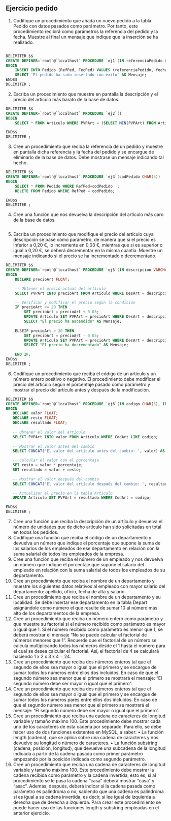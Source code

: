 ## Ejercicio pedido
1. Codifique un procedimiento que añada un nuevo pedido a la tabla Pedido con datos pasados como parámetro. Por tanto, este procedimiento recibirá como parámetros la referencia del pedido y la fecha. Muestre al final un mensaje que indique que la inserción se ha realizado. 

``` sql

DELIMITER $$
CREATE DEFINER=`root`@`localhost` PROCEDURE `ej1`(IN referenciaPedido CHAR(5), IN fecha DATE)
BEGIN
    INSERT INTO Pedido (RefPed, FecPed) VALUES (referenciaPedido, fecha);
    SELECT 'El pedido ha sido insertado con éxito' AS Mensaje;
END$$
DELIMITER ;
```
2.	Escriba un procedimiento que muestre en pantalla la descripción y el precio del artículo más barato de la base de datos.
```sql
DELIMITER $$
CREATE DEFINER=`root`@`localhost` PROCEDURE `ej2`()
BEGIN
    SELECT * FROM Articulo WHERE PVPArt = (SELECT MIN(PVPArt) FROM Articulo);

END$$
DELIMITER ;
```
3.	Cree un procedimiento que reciba la referencia de un pedido y muestre en pantalla dicha referencia y la fecha del pedido y se encargue de eliminarlo de la base de datos. Debe mostrase un mensaje indicando tal hecho.
```sql
DELIMITER $$
CREATE DEFINER=`root`@`localhost` PROCEDURE `ej3`(codPedido CHAR(5))
BEGIN
    SELECT * FROM Pedido WHERE RefPed=codPedido  ;
    DELETE FROM Pedido WHERE RefPed = codPedido;

END$$
DELIMITER ;
```
4.	Cree una función que nos devuelva la descripción del artículo más caro de la base de datos. 
```sql

```

5.	Escriba un procedimiento que modifique el precio del artículo cuya descripción se pase como parámetro, de manera que si el precio es inferior a 0,20 €, lo incremente en 0,03 €, mientras que si es superior o igual a 0,20 €, se deberá decrementar en la misma cuantía. Muestre un mensaje indicando si el precio se ha incrementado o decrementado. 

```sql
DELIMITER $$
CREATE DEFINER=`root`@`localhost` PROCEDURE `ej5`(IN descripcion VARCHAR(30))
BEGIN
    DECLARE precioArt FLOAT;

    -- Obtener el precio actual del artículo
    SELECT PVPArt INTO precioArt FROM Articulo WHERE DesArt = descripcion;

    -- Verificar y modificar el precio según la condición
    IF precioArt <= 20 THEN
        SET precioArt = precioArt + 0.03;
        UPDATE Articulo SET PVPArt = precioArt WHERE DesArt = descripcion;
        SELECT "El precio ha ascendido" AS Mensaje;
    
    ELSEIF precioArt > 20 THEN
        SET precioArt = precioArt - 0.03;
        UPDATE Articulo SET PVPArt = precioArt WHERE DesArt = descripcion;
        SELECT "El precio ha decrementado" AS Mensaje;
    
    END IF;
END$$
DELIMITER ;
```

6.	Codifique un procedimiento que reciba el código de un artículo y un número entero positivo o negativo. El procedimiento debe modificar el precio del artículo según el porcentaje pasado como parámetro y mostrar el precio del artículo antes y después de la modificación.

```sql
DELIMITER $$
CREATE DEFINER=`root`@`localhost` PROCEDURE `ej6`(IN codigo CHAR(5), IN porcentaje FLOAT)
BEGIN
   DECLARE valor FLOAT;
   DECLARE resto FLOAT;
   DECLARE resultado FLOAT;
   
   -- Obtener el valor del artículo
   SELECT PVPArt INTO valor FROM Articulo WHERE CodArt LIKE codigo;
   
   -- Mostrar el valor antes del cambio
   SELECT CONCAT('El valor del artículo antes del cambio: ', valor) AS Mensaje;

   -- Calcular el valor con el porcentaje
   SET resto = valor * porcentaje;
   SET resultado = valor + resto;
   
   -- Mostrar el valor después del cambio
   SELECT CONCAT('El valor del artículo después del cambio: ', resultado) AS Mensaje;

   -- Actualizar el precio en la tabla Articulo
   UPDATE Articulo SET PVPArt = resultado WHERE CodArt = codigo;

END$$
DELIMITER ;
```



7.	Cree una función que reciba la descripción de un artículo y devuelva el número de unidades que de dicho artículo han sido solicitadas en total en todos los pedidos.
8.	Codifique una función que reciba el código de un departamento y devuelva un número que indique el porcentaje que supone la suma de los salarios de los empleados de ese departamento en relación con la suma salarial de todos los empleados de la empresa.
9.	Cree una función que reciba el número de un empleado y nos devuelva un número que indique el porcentaje que supone el salario del empleado en relación con la suma salarial de todos los empleados de su departamento.
10.	Cree un procedimiento que reciba el nombre de un departamento y muestre los siguientes datos relativos al empleado con mayor salario del departamento: apellido, oficio, fecha de alta y salario.
11.	Cree un procedimiento que reciba el nombre de un departamento y su localidad. Se debe insertar ese departamento en la tabla Depart asignándole como número el que resulte de sumar 10 al número más alto de los departamentos de la empresa.
12.	Cree un procedimiento que reciba un número entero como parámetro y que muestre su factorial si el número recibido como parámetro es mayor o igual que 1. Si el número recibido como parámetro es menor que 1, se deberá mostrar el mensaje “No se puede calcular el factorial de números menores que 1”. Recuerde que el factorial de un número se calcula multiplicando todos los números desde el 1 hasta el número para el cual se desea calcular el factorial. Así, el factorial de 4 se calculará haciendo 1 x 2 x 3 x 4 = 24.
13.	Cree un procedimiento que reciba dos números enteros tal que el segundo de ellos sea mayor o igual que el primero y se encargue de sumar todos los números entre ellos dos incluidos. En caso de que el segundo número sea menor que el primero se mostrará el mensaje: “El segundo número debe ser mayor o igual que el primero”.
14.	Cree un procedimiento que reciba dos números enteros tal que el segundo de ellos sea mayor o igual que el primero y se encargue de sumar todos los números pares entre ellos dos incluidos. En caso de que el segundo número sea menor que el primero se mostrará el mensaje: “El segundo número debe ser mayor o igual que el primero”.
15.	Cree un procedimiento que reciba una cadena de caracteres de longitud variable y tamaño máximo 100. Este procedimiento debe mostrar cada uno de los caracteres de esta cadena por separado. Para ello, se debe hacer uso de dos funciones existentes en MySQL, a saber:
•	La función length (cadena), que se aplica sobre una cadena de caracteres y nos devuelve su longitud o número de caracteres.
•	La función substring (cadena, posición, longitud), que devuelve una subcadena de la longitud indicada a partir de la cadena pasada como primer parámetro empezando por la posición indicada como segundo parámetro.
16.	Cree un procedimiento que reciba una cadena de caracteres de longitud variable y tamaño máximo 100. Este procedimiento debe mostrar la cadena recibida como parámetro y la cadena invertida, esto es, si al procedimiento se le pasa la cadena “casa” deberá mostrar “casa” y “asac”. Además, después, deberá indicar si la cadena pasada como parámetro es palíndroma o no, sabiendo que una cadena es palíndroma si es igual a su cadena invertida, es decir, si lee igual de izquierda a derecha que de derecha a izquierda. Para crear este procedimiento se puede hacer uso de las funciones length y substring empleadas en el anterior ejercicio. 
